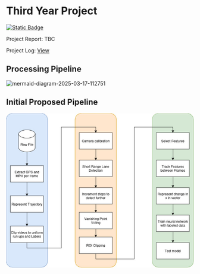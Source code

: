 # Third Year Project

[![Static Badge](https://img.shields.io/badge/View%20Dataset--Hugging%20Face-%23ffd21e?style=for-the-badge&link=https%3A%2F%2Fhuggingface.co%2Fdatasets%2Faap9002%2FStereo-Road-Curvature-Dashcam)](https://huggingface.co/datasets/aap9002/Stereo-Road-Curvature-Dashcam)

Project Report: TBC

Project Log: [View](https://alansnotes.notion.site/typ)

## Processing Pipeline
![mermaid-diagram-2025-03-17-112751](https://github.com/user-attachments/assets/ce85aac2-722f-4375-9af3-9efb371d4c27)

## Initial Proposed Pipeline
![pipeline](./Pipeline.jpg)
